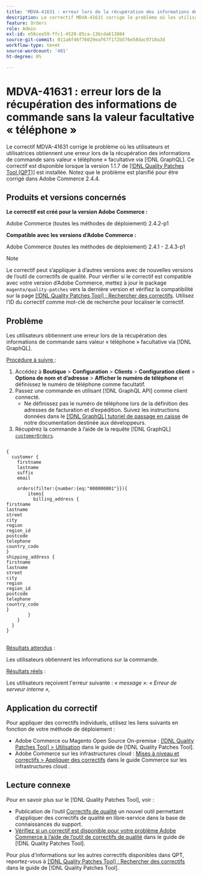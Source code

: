 ```yaml
---
title: 'MDVA-41631 : erreur lors de la récupération des informations de commande sans la valeur facultative « téléphone »'
description: Le correctif MDVA-41631 corrige le problème où les utilisateurs et utilisatrices obtiennent une erreur lors de la récupération des informations de commande sans valeur « téléphone » facultative via  [!DNL GraphQL]. Ce correctif est disponible lorsque l’outil [Outil de correctifs de la qualité (QPT)](https://experienceleague.adobe.com/en/docs/commerce-operations/tools/quality-patches-tool/quality-patches-tool-to-self-serve-quality-patches) 1.1.7 est installé. Notez que le problème est planifié pour être corrigé dans Adobe Commerce 2.4.4.
feature: Orders
role: Admin
exl-id: e56cea59-ffc1-4520-85ca-136cda613884
source-git-commit: 011a6f46f76029eaf67f172b576e58dac9710a3d
workflow-type: tm+mt
source-wordcount: '401'
ht-degree: 0%

---
```


# MDVA-41631 : erreur lors de la récupération des informations de commande sans la valeur facultative « téléphone »

Le correctif MDVA-41631 corrige le problème où les utilisateurs et utilisatrices obtiennent une erreur lors de la récupération des informations de commande sans valeur « téléphone » facultative via [!DNL GraphQL]. Ce correctif est disponible lorsque la version 1.1.7 de [[!DNL Quality Patches Tool (QPT)]](https://experienceleague.adobe.com/en/docs/commerce-operations/tools/quality-patches-tool/quality-patches-tool-to-self-serve-quality-patches) est installée. Notez que le problème est planifié pour être corrigé dans Adobe Commerce 2.4.4.

## Produits et versions concernés

**Le correctif est créé pour la version Adobe Commerce :**

Adobe Commerce (toutes les méthodes de déploiement) 2.4.2-p1

**Compatible avec les versions d’Adobe Commerce :**

Adobe Commerce (toutes les méthodes de déploiement) 2.4.1 - 2.4.3-p1

>[!NOTE]
>
>Le correctif peut s’appliquer à d’autres versions avec de nouvelles versions de l’outil de correctifs de qualité. Pour vérifier si le correctif est compatible avec votre version d’Adobe Commerce, mettez à jour le package `magento/quality-patches` vers la dernière version et vérifiez la compatibilité sur la page [[!DNL Quality Patches Tool] : Rechercher des correctifs](https://experienceleague.adobe.com/en/docs/commerce-operations/tools/quality-patches-tool/quality-patches-tool-to-self-serve-quality-patches). Utilisez l’ID du correctif comme mot-clé de recherche pour localiser le correctif.

## Problème

Les utilisateurs obtiennent une erreur lors de la récupération des informations de commande sans valeur « téléphone » facultative via [!DNL GraphQL].

<u>Procédure à suivre </u> :

1. Accédez à **Boutique** > **Configuration** > **Clients** > **Configuration client** > **Options de nom et d’adresse** > **Afficher le numéro de téléphone** et définissez le numéro de téléphone comme facultatif.
1. Passez une commande en utilisant [!DNL GraphQL API] comme client connecté.
   * Ne définissez pas le numéro de téléphone lors de la définition des adresses de facturation et d’expédition. Suivez les instructions données dans le [[!DNL GraphQL] tutoriel de passage en caisse](https://developer.adobe.com/commerce/webapi/graphql/tutorials/checkout/) de notre documentation destinée aux développeurs.
1. Récupérez la commande à l’aide de la requête [!DNL GraphQL] [`customerOrders`](https://developer.adobe.com/commerce/webapi/graphql/schema/customer/queries/orders/).

<pre>
<code class="language-graphql">
&lbrace;
  customer &lbrace;
    firstname
    lastname
    suffix
    email

    orders(filter:{number:{eq:"000000001"}})&lbrace;
        items&lbrace;
          billing_address &lbrace;
firstname
lastname
street
city
region
region_id
postcode
telephone
country_code
&rbrace;
shipping_address &lbrace;
firstname
lastname
street
city
region
region_id
postcode
telephone
country_code
&rbrace;
        &rbrace;
    &rbrace;
  &rbrace;
&rbrace;
</code>
</pre>

<u>Résultats attendus</u> :

Les utilisateurs obtiennent les informations sur la commande.

<u>Résultats réels</u> :

Les utilisateurs reçoivent l&#39;erreur suivante : *« message »: « Erreur de serveur interne »,*

## Application du correctif

Pour appliquer des correctifs individuels, utilisez les liens suivants en fonction de votre méthode de déploiement :

* Adobe Commerce ou Magento Open Source On-premise : [[!DNL Quality Patches Tool] > Utilisation](/help/tools/quality-patches-tool/usage.md) dans le guide de [!DNL Quality Patches Tool].
* Adobe Commerce sur les infrastructures cloud : [Mises à niveau et correctifs > Appliquer des correctifs](https://experienceleague.adobe.com/docs/commerce-cloud-service/user-guide/develop/upgrade/apply-patches.html) dans le guide Commerce sur les infrastructures cloud .

## Lecture connexe

Pour en savoir plus sur le [!DNL Quality Patches Tool], voir :

* Publication de l’outil [Correctifs de qualité](https://experienceleague.adobe.com/en/docs/commerce-operations/tools/quality-patches-tool/quality-patches-tool-to-self-serve-quality-patches) un nouvel outil permettant d’appliquer des correctifs de qualité en libre-service dans la base de connaissances du support.
* [Vérifiez si un correctif est disponible pour votre problème Adobe Commerce à l’aide de l’outil de correctifs de qualité](/help/tools/quality-patches-tool/patches-available-in-qpt/check-patch-for-magento-issue-with-magento-quality-patches.md) dans le guide de [!DNL Quality Patches Tool].

Pour plus d’informations sur les autres correctifs disponibles dans QPT, reportez-vous à [[!DNL Quality Patches Tool] : Rechercher des correctifs](https://experienceleague.adobe.com/tools/commerce-quality-patches/index.html) dans le guide de [!DNL Quality Patches Tool].

